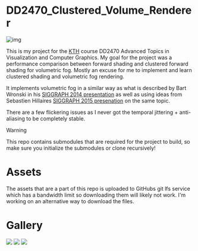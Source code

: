 # DD2470_Clustered_Volume_Renderer

![img](img/Volumetric4.PNG)

This is my project for the [KTH](kth.se) course DD2470 Advanced Topics in Visualization and Computer Graphics. My goal for the project was a performance comparison between forward shading and clustered forward shading for volumetric fog. Mostly an excuse for me to implement and learn clustered shading and volumetric fog rendering.

It implements volumetric fog in a similar way as what is described by Bart Wronski in his [SIGGRAPH 2014 presentation](https://bartwronski.files.wordpress.com/2014/08/bwronski_volumetric_fog_siggraph2014.pdf) as well as using ideas from Sebastien Hillaires [SIGGRAPH 2015 presenation](https://www.ea.com/frostbite/news/physically-based-unified-volumetric-rendering-in-frostbite) on the same topic.

There are a few flickering issues as I never got the temporal jittering + anti-aliasing to be completely stable.

> [!WARNING]  
> This repo contains submodules that are required for the project to build, so make sure you initialize the submodules or clone recursively!

# Assets

The assets that are a part of this repo is uploaded to GitHubs git lfs service which has a bandwidth limit so downloading them will likely not work. I'm working on an alternative way to download the files.

# Gallery

![](img/Volumetric.PNG)
![](img/Volumetric3.PNG)
![](img/Volumetric4.PNG)
